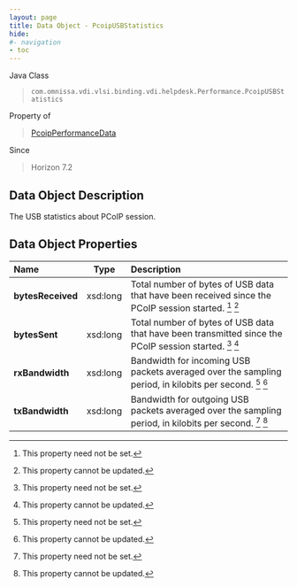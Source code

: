 ```yaml
---
layout: page
title: Data Object - PcoipUSBStatistics
hide:
#- navigation
- toc
---
```






Java Class
> `com.omnissa.vdi.vlsi.binding.vdi.helpdesk.Performance.PcoipUSBStatistics`

Property of
> [PcoipPerformanceData](vdi.helpdesk.Performance.PcoipPerformanceData.md#field_detail)

Since
> Horizon 7.2


## Data Object Description

The USB statistics about PCoIP session.

## Data Object Properties

 Name | Type | Description
:---|:---:|:---
**bytesReceived**|  xsd:long|  Total number of bytes of USB data that have been received since the PCoIP session started. [^1] [^2]
**bytesSent**|  xsd:long|  Total number of bytes of USB data that have been transmitted since the PCoIP session started. [^1] [^2]
**rxBandwidth**|  xsd:long|  Bandwidth for incoming USB packets averaged over the sampling period, in kilobits per second. [^1] [^2]
**txBandwidth**|  xsd:long|  Bandwidth for outgoing USB packets averaged over the sampling period, in kilobits per second. [^1] [^2]


 


[^1]: This property need not be set.
[^2]: This property cannot be updated.
